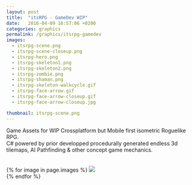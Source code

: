 ```yaml
---
layout: post
title:  "itsRPG - GameDev WIP"
date:   2016-04-09 16:57:06 +0200
categories: graphics
permalink: /graphics/itsrpg-gamedev
images:
  - itsrpg-scene.png
  - itsrpg-scene-closeup.png
  - itsrpg-hero.png
  - itsrpg-skeleton1.png
  - itsrpg-skeleton2.png
  - itsrpg-zombie.png
  - itsrpg-shaman.png
  - itsrpg-skeleton-walkcycle.gif
  - itsrpg-face-arrow.gif
  - itsrpg-face-arrow-closeup.gif
  - itsrpg-face-arrow-closeup.jpg

thumbnail: itsrpg-scene.png
---
```

Game Assets for WIP Crossplatform but Mobile first isometric Roguelike RPG.<br />
C# powered by prior developped procedurally generated endless 3d tilemaps, AI Pathfinding & other concept game mechanics. <br />
<br />
<br />
{% for image in page.images %}
  <img rel="nofollow" class="image-full" src="/assets/graphics/itsrpg-gamedev/{{ image }}"/>
  <br />
{% endfor %}
